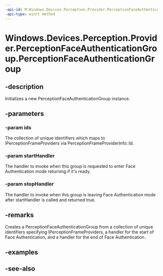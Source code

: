 ```yaml
---
-api-id: M:Windows.Devices.Perception.Provider.PerceptionFaceAuthenticationGroup.#ctor(Windows.Foundation.Collections.IIterable{System.String},Windows.Devices.Perception.Provider.PerceptionStartFaceAuthenticationHandler,Windows.Devices.Perception.Provider.PerceptionStopFaceAuthenticationHandler)
-api-type: winrt method
---
```


<!-- Method syntax
public PerceptionFaceAuthenticationGroup(Windows.Foundation.Collections.IIterable<System.String> ids, Windows.Devices.Perception.Provider.PerceptionStartFaceAuthenticationHandler startHandler, Windows.Devices.Perception.Provider.PerceptionStopFaceAuthenticationHandler stopHandler)
-->

# Windows.Devices.Perception.Provider.PerceptionFaceAuthenticationGroup.PerceptionFaceAuthenticationGroup

## -description
Initializes a new PerceptionFaceAuthenticationGroup instance.

## -parameters
### -param ids
The collection of unique identifiers which maps to IPerceptionFrameProviders via PerceptionFrameProviderInfo::Id.

### -param startHandler
The handler to invoke when this group is requested to enter Face Authentication mode returning if it's ready.

### -param stopHandler
The handler to invoke when this group is leaving Face Authentication mode after startHandler is called and returned true.

## -remarks
Creates a PerceptionFaceAuthenticationGroup from a collection of unique identifiers specifying IPerceptionFrameProviders, a handler for the start of Face Authentication, and a handler for the end of Face Authentication.

## -examples

## -see-also
